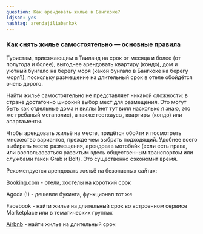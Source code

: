 ```yaml
---
question: Как арендовать жилье в Бангкоке?
ldjson: yes
hashtag: arendajiliabankok
---
```



### Как снять жилье самостоятельно — основные правила

Туристам, приезжающим в Таиланд на срок от месяца и более (от полугода и более), выгоднее арендовать квартиру (кондо), дом и уютный бунгало на берегу моря (какой бунгало в Бангкоке на берегу моря?), поскольку размещение на длительный срок в отеле обойдётся очень дорого.

Найти жильё самостоятельно не представляет никакой сложности: в стране достаточно широкий выбор мест для размещения. Это могут быть как отдельные дома и виллы (нет тут вилл насколько я знаю, это же гребаный мегаполис), а также гестхаусы, квартиры (кондо) или апартаменты.

Чтобы арендовать жильё на месте, придётся обойти и посмотреть множество вариантов, прежде чем выбрать подходящий. Удобнее всего выбирать место размещения, арендовав мотобайк (если есть права, или воспользоваться развитым здесь общественным транспортом или службами такси Grab и Bolt). Это существенно сэкономит время.

Рекомендуется арендовать жильё на безопасных сайтах:

[Booking.com](Booking.com) - отели, хостелы на короткий срок

Agoda (!) - дешевле букинга, функционал тот же

Facebook - найти жилье на длительный срок во встроенном сервисе Marketplace или в тематических группах

[Airbnb](https://www.airbnb.ru/) - найти жилье на длительный срок

